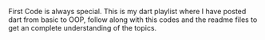 First Code is always special. This is my dart playlist where I have posted dart from basic to OOP, follow along with this codes and the readme files to get an complete understanding of the topics.

